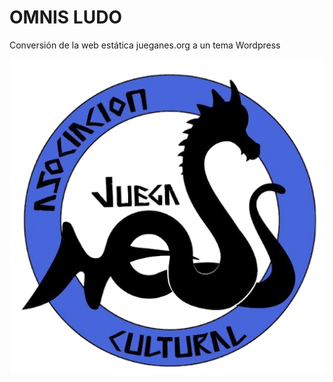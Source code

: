 # OMNIS LUDO
Conversión de la web estática jueganes.org a un tema Wordpress


![Logo Asociación Cultural Jueganess](/logo-jueganess-512.png)